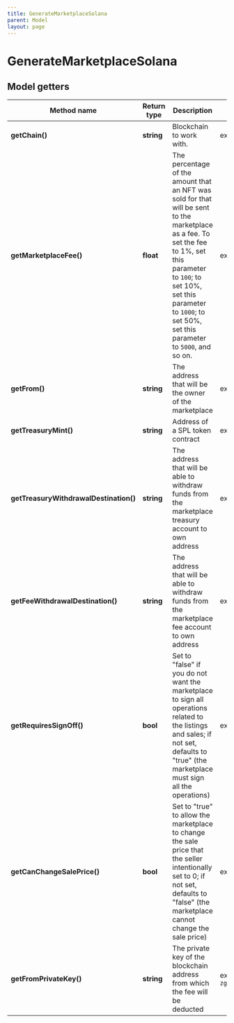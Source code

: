 ```yaml
---
title: GenerateMarketplaceSolana
parent: Model
layout: page
---
```


# GenerateMarketplaceSolana

## Model getters

Method name | Return type | Description | Notes
------------ | ------------- | ------------- | -------------
**getChain()** | **string** | Blockchain to work with. | ex.: `SOL`
**getMarketplaceFee()** | **float** | The percentage of the amount that an NFT was sold for that will be sent to the marketplace as a fee. To set the fee to 1%, set this parameter to <code>100</code>; to set 10%, set this parameter to <code>1000</code>; to set 50%, set this parameter to <code>5000</code>, and so on. | ex.: `150`
**getFrom()** | **string** | The address that will be the owner of the marketplace | ex.: `FZAS4mtPvswgVxbpc117SqfNgCDLTCtk5CoeAtt58FWU`
**getTreasuryMint()** | **string** | Address of a SPL token contract | ex.: `FZAS4mtPvswgVxbpc117SqfNgCDLTCtk5CoeAtt58FWU` [optional]
**getTreasuryWithdrawalDestination()** | **string** | The address that will be able to withdraw funds from the marketplace treasury account to own address | ex.: `FZAS4mtPvswgVxbpc117SqfNgCDLTCtk5CoeAtt58FWU` [optional]
**getFeeWithdrawalDestination()** | **string** | The address that will be able to withdraw funds from the marketplace fee account to own address | ex.: `FZAS4mtPvswgVxbpc117SqfNgCDLTCtk5CoeAtt58FWU` [optional]
**getRequiresSignOff()** | **bool** | Set to "false" if you do not want the marketplace to sign all operations related to the listings and sales; if not set, defaults to "true" (the marketplace must sign all the operations) | ex.: `true` [optional]
**getCanChangeSalePrice()** | **bool** | Set to "true" to allow the marketplace to change the sale price that the seller intentionally set to 0; if not set, defaults to "false" (the marketplace cannot change the sale price) | ex.: `true` [optional]
**getFromPrivateKey()** | **string** | The private key of the blockchain address from which the fee will be deducted | ex.: `zgsAKfjuXrAxEyuYRxbbxPM3rdsPbJPnGreaGMbcdUApJ6wHnCqQnf9b1RNPdeZxsRMkezh4VgXQ7YrbpndGtEv`

